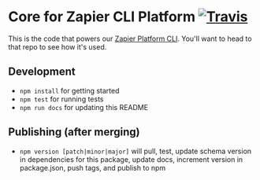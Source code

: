 # Core for Zapier CLI Platform [![Travis](https://img.shields.io/travis/zapier/zapier-platform-core.svg)](https://travis-ci.org/zapier/zapier-platform-core)

This is the code that powers our [Zapier Platform CLI](https://github.com/zapier/zapier-platform-cli). You'll want to head to that repo to see how it's used.

## Development

- `npm install` for getting started
- `npm test` for running tests
- `npm run docs` for updating this README

## Publishing (after merging)

- `npm version [patch|minor|major]` will pull, test, update schema version in dependencies for this package, update docs, increment version in package.json, push tags, and publish to npm
